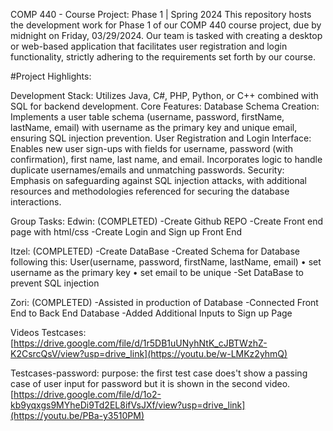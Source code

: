 COMP 440 - Course Project: Phase 1 | Spring 2024
This repository hosts the development work for Phase 1 of our COMP 440 course project, due by midnight on Friday, 03/29/2024. Our team is tasked with creating a desktop or web-based application that facilitates user registration and login functionality, strictly adhering to the requirements set forth by our course.






#Project Highlights:

Development Stack: Utilizes Java, C#, PHP, Python, or C++ combined with SQL for backend development.
Core Features:
Database Schema Creation: Implements a user table schema (username, password, firstName, lastName, email) with username as the primary key and unique email, ensuring SQL injection prevention.
User Registration and Login Interface: Enables new user sign-ups with fields for username, password (with confirmation), first name, last name, and email. Incorporates logic to handle duplicate usernames/emails and unmatching passwords.
Security: Emphasis on safeguarding against SQL injection attacks, with additional resources and methodologies referenced for securing the database interactions.

Group Tasks:
Edwin: (COMPLETED)
-Create Github REPO
-Create Front end page with html/css
-Create Login and Sign up Front End

Itzel: (COMPLETED) 
-Create DataBase
-Created Schema for Database following this:
  User(username, password, firstName, lastName, email)
      •    set username as the primary key
      •    set email to be unique
-Set DataBase to prevent SQL injection

Zori: (COMPLETED)
-Assisted in production of Database
-Connected Front End to Back End Database
-Added Additional Inputs to Sign up Page 

Videos
Testcases: 
[https://drive.google.com/file/d/1r5DB1uUNyhNtK_cJBTWzhZ-K2CsrcQsV/view?usp=drive_link](https://youtu.be/w-LMKz2yhmQ)

Testcases-password:
purpose: the first test case does't show a passing case of user input for password but it is shown in the second video.
[https://drive.google.com/file/d/1o2-kb9yqxgs9MYheDi9Td2EL8ifVsJXf/view?usp=drive_link](https://youtu.be/PBa-y3510PM)
